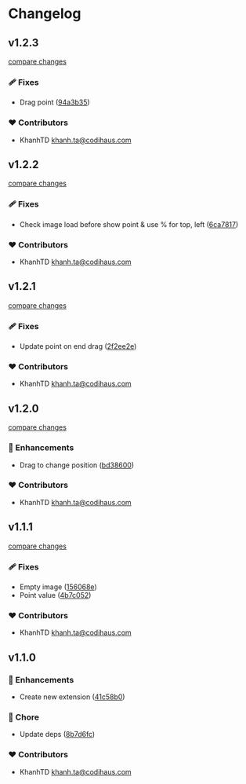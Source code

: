# Changelog


## v1.2.3

[compare changes](https://github.com/codihaus/directus-extension-image-hotspot/compare/v1.2.2...v1.2.3)

### 🩹 Fixes

- Drag point ([94a3b35](https://github.com/codihaus/directus-extension-image-hotspot/commit/94a3b35))

### ❤️ Contributors

- KhanhTD <khanh.ta@codihaus.com>

## v1.2.2

[compare changes](https://github.com/codihaus/directus-extension-image-hotspot/compare/v1.2.1...v1.2.2)

### 🩹 Fixes

- Check image load before show point & use % for top, left ([6ca7817](https://github.com/codihaus/directus-extension-image-hotspot/commit/6ca7817))

### ❤️ Contributors

- KhanhTD <khanh.ta@codihaus.com>

## v1.2.1

[compare changes](https://github.com/codihaus/directus-extension-image-hotspot/compare/v1.2.0...v1.2.1)

### 🩹 Fixes

- Update point on end drag ([2f2ee2e](https://github.com/codihaus/directus-extension-image-hotspot/commit/2f2ee2e))

### ❤️ Contributors

- KhanhTD <khanh.ta@codihaus.com>

## v1.2.0

[compare changes](https://github.com/codihaus/directus-extension-image-hotspot/compare/v1.1.1...v1.2.0)

### 🚀 Enhancements

- Drag to change position ([bd38600](https://github.com/codihaus/directus-extension-image-hotspot/commit/bd38600))

### ❤️ Contributors

- KhanhTD <khanh.ta@codihaus.com>

## v1.1.1

[compare changes](https://github.com/codihaus/directus-extension-image-hotspot/compare/v1.1.0...v1.1.1)

### 🩹 Fixes

- Empty image ([156068e](https://github.com/codihaus/directus-extension-image-hotspot/commit/156068e))
- Point value ([4b7c052](https://github.com/codihaus/directus-extension-image-hotspot/commit/4b7c052))

### ❤️ Contributors

- KhanhTD <khanh.ta@codihaus.com>

## v1.1.0


### 🚀 Enhancements

- Create new extension ([41c58b0](https://github.com/codihaus/directus-extension-image-hotspot/commit/41c58b0))

### 🏡 Chore

- Update deps ([8b7d6fc](https://github.com/codihaus/directus-extension-image-hotspot/commit/8b7d6fc))

### ❤️ Contributors

- KhanhTD <khanh.ta@codihaus.com>

